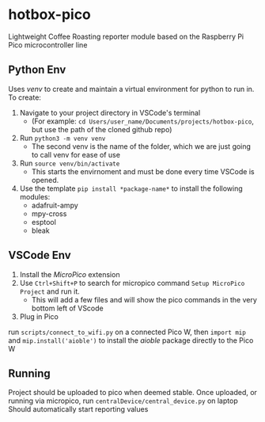 # hotbox-pico
Lightweight Coffee Roasting reporter module based on the Raspberry Pi Pico microcontroller line

## Python Env

Uses *venv* to create and maintain a virtual environment for python to run in.
To create:

1. Navigate to your project directory in VSCode's terminal
    - (For example: `cd Users/user_name/Documents/projects/hotbox-pico`, but use the path of the cloned github repo)
1. Run `python3 -m venv venv`
    - The second venv is the name of the folder, which we are just going to call venv for ease of use
1. Run `source venv/bin/activate`
    - This starts the envirnoment and must be done every time VSCode is opened.
1. Use the template `pip install *package-name*` to install the following modules:
    - adafruit-ampy
    - mpy-cross
    - esptool
    - bleak

## VSCode Env

1. Install the *MicroPico* extension
1. Use `Ctrl+Shift+P` to search for micropico command `Setup MicroPico Project` and run it.
    - This will add a few files and will show the pico commands in the very bottom left of VScode
1. Plug in Pico

run `scripts/connect_to_wifi.py` on a connected Pico W, then `import mip` and `mip.install('aioble')` to install the *aioble* package directly to the Pico W



## Running
Project should be uploaded to pico when deemed stable. 
Once uploaded, or running via micropico, run `centralDevice/central_device.py` on laptop
Should automatically start reporting values